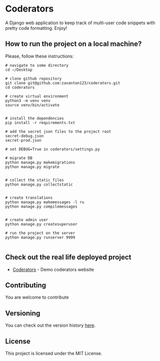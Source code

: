 # Coderators

A Django web application to keep track of multi-user code snippets with pretty code formatting. Enjoy!

## How to run the project on a local machine?

Please, follow these instructions:

```
# navigate to some directory
cd ~/Desktop

# clone github repository
git clone git@github.com:zavanton123/coderators.git
cd coderators

# create virtual environment
python3 -m venv venv
source venv/bin/activate


# install the dependencies
pip install -r requirements.txt

# add the secret json files to the project root
secret-debug.json
secret-prod.json

# set DEBUG=True in coderators/settings.py

# migrate DB
python manage.py makemigrations
python manage.py migrate


# collect the static files
python manage.py collectstatic


# create translations
python manage.py makemessages -l ru
python manage.py compilemessages


# create admin user
python manage.py createsuperuser

# run the project on the server
python manage.py runserver 9999


```


## Check out the real life deployed project

* [Coderators](http://coderators2.herokuapp.com/) - Demo coderators website

## Contributing

You are welcome to contribute

## Versioning

You can check out the version history  [here](https://github.com/zavanton123/coderators/tags). 

## License

This project is licensed under the MIT License.
